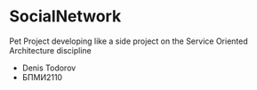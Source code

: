 # SocialNetwork
Pet Project developing like a side project on the Service Oriented Architecture discipline
- Denis Todorov
- БПМИ2110